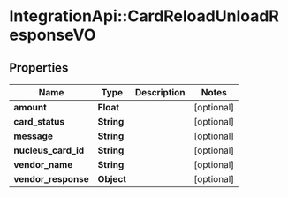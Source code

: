 # IntegrationApi::CardReloadUnloadResponseVO

## Properties
Name | Type | Description | Notes
------------ | ------------- | ------------- | -------------
**amount** | **Float** |  | [optional] 
**card_status** | **String** |  | [optional] 
**message** | **String** |  | [optional] 
**nucleus_card_id** | **String** |  | [optional] 
**vendor_name** | **String** |  | [optional] 
**vendor_response** | **Object** |  | [optional] 


